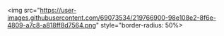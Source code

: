 <img src="https://user-images.githubusercontent.com/69073534/219766900-98e108e2-8f6e-4809-a7c8-a818ff8d7564.png" style="border-radius: 50%>

